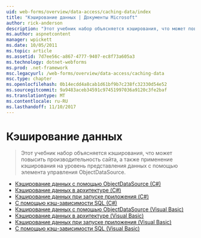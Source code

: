 ```yaml
---
uid: web-forms/overview/data-access/caching-data/index
title: "Кэширование данных | Документы Microsoft"
author: rick-anderson
description: "Этот учебник набор объясняется кэширования, что может повысить производительность сайта, а также применение кэширования на уровень представления данных с помощью элемента управления ObjectDataSource..."
ms.author: aspnetcontent
manager: wpickett
ms.date: 10/05/2011
ms.topic: article
ms.assetid: 7d7ee56c-a867-4777-9407-ec8f73a605a3
ms.technology: dotnet-webforms
ms.prod: .net-framework
msc.legacyurl: /web-forms/overview/data-access/caching-data
msc.type: chapter
ms.openlocfilehash: 0b14ecdd4a8cab1d61bf9b7c238fc32330d54e52
ms.sourcegitcommit: 9a9483aceb34591c97451997036a9120c3fe2baf
ms.translationtype: MT
ms.contentlocale: ru-RU
ms.lasthandoff: 11/10/2017
---
```

<a name="caching-data"></a>Кэширование данных
====================
> Этот учебник набор объясняется кэширования, что может повысить производительность сайта, а также применение кэширования на уровень представления данных с помощью элемента управления ObjectDataSource.


- [Кэширование данных с помощью ObjectDataSource (C#)](caching-data-with-the-objectdatasource-cs.md)
- [Кэширование данных в архитектуре (C#)](caching-data-in-the-architecture-cs.md)
- [Кэширование данных при запуске приложения (C#)](caching-data-at-application-startup-cs.md)
- [С помощью кэш-зависимости SQL (C#)](using-sql-cache-dependencies-cs.md)
- [Кэширование данных с помощью ObjectDataSource (Visual Basic)](caching-data-with-the-objectdatasource-vb.md)
- [Кэширование данных в архитектуре (Visual Basic)](caching-data-in-the-architecture-vb.md)
- [Кэширование данных при запуске приложения (Visual Basic)](caching-data-at-application-startup-vb.md)
- [С помощью кэш-зависимости SQL (Visual Basic)](using-sql-cache-dependencies-vb.md)
